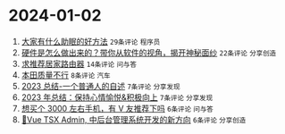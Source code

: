 # 2024-01-02

1. [大家有什么助眠的好方法](https://www.v2ex.com/t/1005047) `29条评论` `程序员`
1. [硬件是怎么做出来的？带你从软件的视角，揭开神秘面纱](https://www.v2ex.com/t/1005031) `22条评论` `分享创造`
1. [求推荐居家路由器](https://www.v2ex.com/t/1005036) `14条评论` `问与答`
1. [本田质量不行](https://www.v2ex.com/t/1005056) `8条评论` `汽车`
1. [2023 总结-一个普通人的自述](https://www.v2ex.com/t/1005052) `7条评论` `分享发现`
1. [2023 年总结：保持心情愉悦&积极向上](https://www.v2ex.com/t/1005044) `7条评论` `分享发现`
1. [想买个 3000 左右手机，有 V 友推荐下吗](https://www.v2ex.com/t/1005039) `6条评论` `问与答`
1. [🎉Vue TSX Admin, 中后台管理系统开发的新方向](https://www.v2ex.com/t/1005028) `6条评论` `分享创造`
